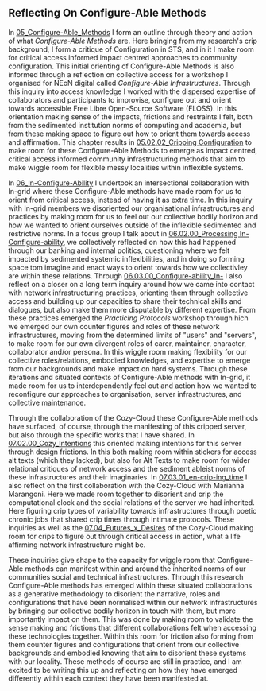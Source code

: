 
## Reflecting On Configure-Able Methods

In [05_Configure-Able_Methods](../../05_Configure-Able_Methods/05_Configure-Able_Methods.md) I form an outline through theory and action of what _Configure-Able Methods_ are. Here bringing from my research's crip background, I form a critique of Configuration in STS, and in it I make room for critical access informed impact centred approaches to community configuration. This initial orienting of Configure-Able Methods is also informed through a reflection on collective access for a workshop I organised for NEoN digital called _Configure-Able Infrastructures_. Through this inquiry into access knowledge I worked with the dispersed expertise of collaborators and participants to improvise, configure out and orient towards accessible Free Libre Open-Source Software (FLOSS). In this orientation making sense of the impacts, frictions and restraints I felt, both from the sedimented institution norms of computing and academia, but from these making space to figure out how to orient them towards access and affirmation. This chapter results in [05.02.02_Cripping Configuration](../../05_Configure-Able_Methods/05_entries/05.02.02_Cripping%20Configuration.md) to make room for these Configure-Able Methods to emerge as impact centred, critical access informed community infrastructuring methods that aim to make wiggle room for flexible messy localities within inflexible systems.

In [06_In-Configure-Ability](../../06_In-Configure-Ability/06_In-Configure-Ability.md) I undertook an intersectional collaboration with In-grid where these Configure-Able methods have made room for us to orient from critical access, instead of having it as extra time. In this inquiry with In-grid members we disoriented our  organisational infrastructures and practices by making room for us to feel out our collective bodily horizon and how we wanted to orient ourselves outside of the inflexible sedimented and restrictive norms. In a focus group I talk about in [06.02.00_Processing In-Configure-ability](../../06_In-Configure-Ability/06_entries/06.02.00_Processing%20In-Configure-ability.md), we collectively reflected on how this had happened through our banking and internal politics, questioning where we felt impacted by sedimented systemic inflexibilities, and in doing so forming space tom imagine and enact ways to orient towards how we collectivley are within these relations. Through [06.03.00_Configure-ability_In-](../../06_In-Configure-Ability/06_entries/06.03.00_Configure-ability_In-.md) I also reflect on a closer on a long term inquiry around how we came into contact with network infrastructuring practices, orienting them through collective access and building up our capacities to share their technical skills and dialogues, but also make them more disputable by different expertise. From these practices emerged the *Practicing Protocols* workshop through hich we emerged our own counter figures and roles of these network infrastructures, moving from the determined limits of "users" and "servers", to make room for our own divergent roles of carer, maintainer, character, collaborator and/or persona. In this wiggle room making flexibility for our collective roles/relations, embodied knowledges, and expertise to emerge from our backgrounds and make impact on hard systems. Through these iterations and situated contexts of Configure-Able methods with In-grid, it made room for us to interdependently feel out and action how we wanted to reconfigure our approaches to organisation, server infrastructures, and collective maintenance.

Through the collaboration of the Cozy-Cloud these Configure-Able methods have surfaced, of course, through the manifesting of this cripped server, but also through the specific works that I have shared. In [07.02.00_Cozy_Intentions](../../07_A_Cozier_Configure-Able_Methods/07_entries/07.02.00_Cozy_Intentions.md) this oriented making intentions for this server through design frictions. In this both making room within stickers for access alt texts (which they lacked), but also for Alt Texts to make room for wider relational critiques of network access and the sediment ableist norms of these infrastructures and their imaginaries. In [07.03.01_en-crip-ing_time](../../07_A_Cozier_Configure-Able_Methods/07_entries/07.03.01_en-crip-ing_time.md) I also reflect on the first collaboration with the Cozy-Cloud with Marianna Marangoni. Here we made room together to disorient and crip the computational clock and the social relations of the server we had inherited. Here figuring crip types of variability towards infrastructures through poetic chronic jobs that shared crip times through intimate protocols. These inquiries as well as the [07.04_Futures_x_Desires](../../07_A_Cozier_Configure-Able_Methods/07_entries/07.04_Futures_x_Desires.md) of the Cozy-Cloud making room for crips to figure out through critical access in action, what a life affirming network infrastructure might be.

These inquiries give shape to the capacity for wiggle room that Configure-Able methods can manifest within and around the inherited norms of our communities social and technical infrastructures. Through this research Configure-Able methods has emerged within these situated collaborations as a generative methodology to disorient the narrative, roles and configurations that have been normalised within our network infrastructures by bringing our collective bodily horizon in touch with them, but more importantly impact on them. This was done by making room to validate the sense making and frictions that different collaborations felt when accessing these technologies together. Within this room for friction also forming from them counter figures and configurations that orient from our collective backgrounds and embodied knowing that aim to disorient these systems with our locality. These methods of course are still in practice, and I am excited to be writing this up and reflecting on how they have emerged differently within each context they have been manifested at.

